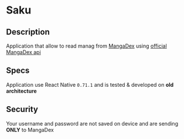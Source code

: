 # Saku

## Description

Application that allow to read manag from [MangaDex](https://mangadex.org/) using [official MangaDex api](https://api.mangadex.org/docs/)

## Specs

Application use React Native ``0.71.1`` and is tested & developed on **old architecture**

## Security

Your username and password are not saved on device and are sending **ONLY** to MangaDex
